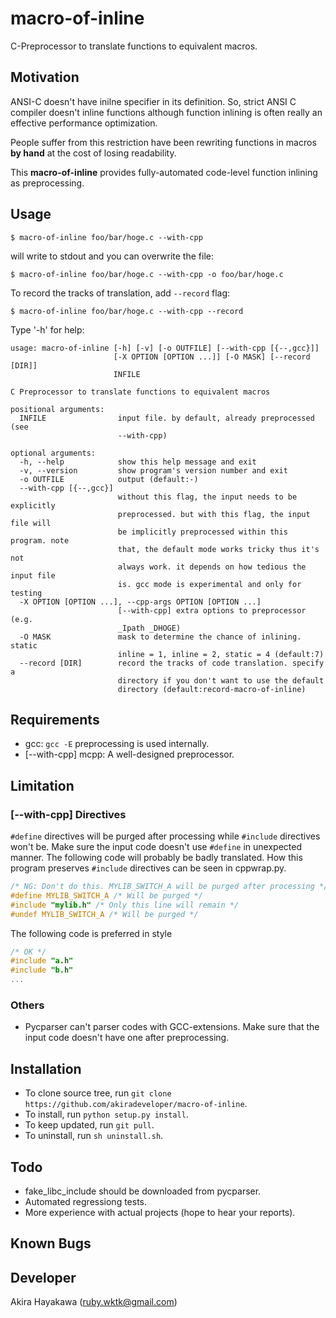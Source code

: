 # macro-of-inline

C-Preprocessor to translate functions to equivalent macros.

## Motivation

ANSI-C doesn't have inilne specifier in its definition.
So, strict ANSI C compiler doesn't inline functions although
function inlining is often really an effective performance optimization.

People suffer from this restriction
have been rewriting functions in macros **by hand** at the cost of
losing readability.

This **macro-of-inline** provides fully-automated
code-level function inlining as preprocessing.

## Usage

```
$ macro-of-inline foo/bar/hoge.c --with-cpp
```

will write to stdout and you can overwrite the file:


```
$ macro-of-inline foo/bar/hoge.c --with-cpp -o foo/bar/hoge.c
```

To record the tracks of translation, add `--record` flag:

```
$ macro-of-inline foo/bar/hoge.c --with-cpp --record
```

Type '-h' for help:

```
usage: macro-of-inline [-h] [-v] [-o OUTFILE] [--with-cpp [{--,gcc}]]
                       [-X OPTION [OPTION ...]] [-O MASK] [--record [DIR]]
                       INFILE

C Preprocessor to translate functions to equivalent macros

positional arguments:
  INFILE                input file. by default, already preprocessed (see
                        --with-cpp)

optional arguments:
  -h, --help            show this help message and exit
  -v, --version         show program's version number and exit
  -o OUTFILE            output (default:-)
  --with-cpp [{--,gcc}]
                        without this flag, the input needs to be explicitly
                        preprocessed. but with this flag, the input file will
                        be implicitly preprocessed within this program. note
                        that, the default mode works tricky thus it's not
                        always work. it depends on how tedious the input file
                        is. gcc mode is experimental and only for testing
  -X OPTION [OPTION ...], --cpp-args OPTION [OPTION ...]
                        [--with-cpp] extra options to preprocessor (e.g.
                        _Ipath _DHOGE)
  -O MASK               mask to determine the chance of inlining. static
                        inline = 1, inline = 2, static = 4 (default:7)
  --record [DIR]        record the tracks of code translation. specify a
                        directory if you don't want to use the default
                        directory (default:record-macro-of-inline)
```

## Requirements

- gcc: `gcc -E` preprocessing is used internally.
- [--with-cpp] mcpp: A well-designed preprocessor.

## Limitation

### [--with-cpp] Directives

`#define` directives will be purged after processing
while `#include` directives won't be. Make sure the input code doesn't use `#define` in unexpected manner.
The following code will probably be badly translated.
How this program preserves `#include` directives can be seen in cppwrap.py.

```c
/* NG: Don't do this. MYLIB_SWITCH_A will be purged after processing */
#define MYLIB_SWITCH_A /* Will be purged */
#include "mylib.h" /* Only this line will remain */
#undef MYLIB_SWITCH_A /* Will be purged */
```

The following code is preferred in style

```c
/* OK */
#include "a.h"
#include "b.h"
...
```

### Others

- Pycparser can't parser codes with GCC-extensions. Make sure that the input code doesn't have one after preprocessing.

## Installation

- To clone source tree, run `git clone https://github.com/akiradeveloper/macro-of-inline`.
- To install, run `python setup.py install`.
- To keep updated, run `git pull`.
- To uninstall, run `sh uninstall.sh`.

## Todo

- fake\_libc\_include should be downloaded from pycparser.
- Automated regressiong tests. 
- More experience with actual projects (hope to hear your reports).

## Known Bugs

## Developer

Akira Hayakawa (ruby.wktk@gmail.com)
